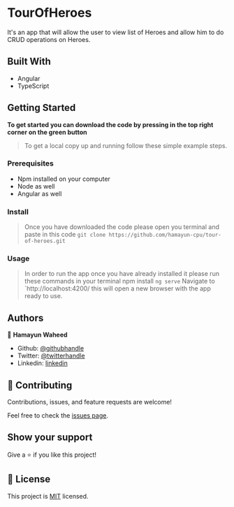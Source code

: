 # TourOfHeroes

It's an app that will allow the user to view list of Heroes and allow him to do CRUD operations on Heroes.

## Built With

- Angular
- TypeScript

## Getting Started

**To get started you can download the code by pressing in the top right corner on the green button**

> To get a local copy up and running follow these simple example steps.

### Prerequisites

- Npm installed on your computer
- Node as well
- Angular as well

### Install

> Once you have downloaded the code please open you terminal and paste in this code
> `git clone https://github.com/hamayun-cpu/tour-of-heroes.git`

### Usage

> In order to run the app once you have already installed it please run these commands in your terminal
> npm install
> `ng serve`
> Navigate to `http://localhost:4200/
> this will open a new browser with the app ready to use.

## Authors

👤 **Hamayun Waheed**

- Github: [@githubhandle](https://github.com/hamayun-cpu)
- Twitter: [@twitterhandle](https://twitter.com/hamayun_waheed?s=09&fbclid=IwAR0rfO9cMDDeCX8LfXf4cCNQDrL4LpJ02Q2csWhcT-VtMQ0Cy9EgTB4Wq8E)
- Linkedin: [linkedin](https://www.linkedin.com/in/hamayun-waheed-3527381b2/)

## 🤝 Contributing

Contributions, issues, and feature requests are welcome!

Feel free to check the [issues page](https://github.com/hamayun-cpu/tour-of-heroes/issues).

## Show your support

Give a ⭐️ if you like this project!

## 📝 License

This project is [MIT](lic.url) licensed.
